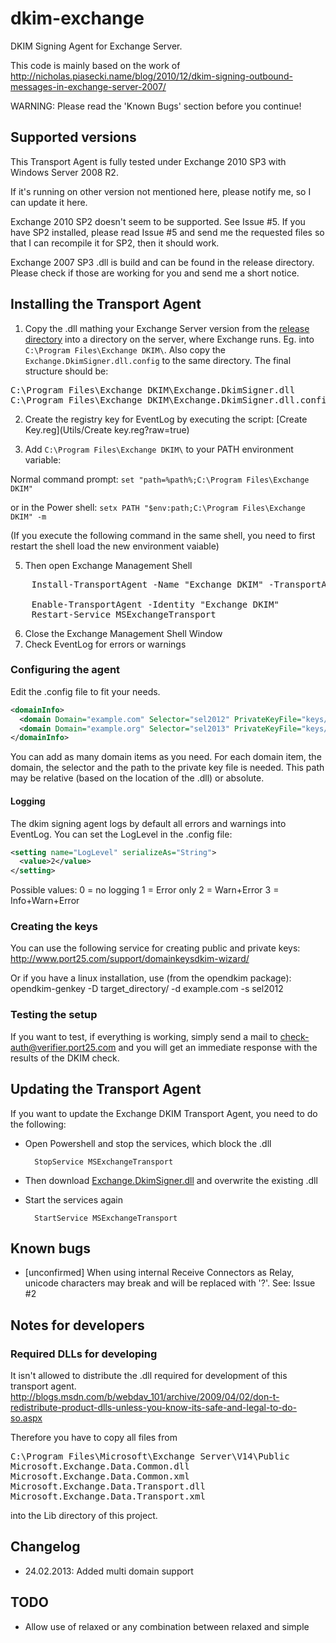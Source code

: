 dkim-exchange
=============

DKIM Signing Agent for Exchange Server.

This code is mainly based on the work of http://nicholas.piasecki.name/blog/2010/12/dkim-signing-outbound-messages-in-exchange-server-2007/

WARNING: Please read the 'Known Bugs' section before you continue!

## Supported versions

This Transport Agent is fully tested under Exchange 2010 SP3 with Windows Server 2008 R2.

If it's running on other version not mentioned here, please notify me, so I can update it here.

Exchange 2010 SP2 doesn't seem to be supported. See Issue #5. If you have SP2 installed, please read Issue #5 and send me the requested files so that I can recompile it for SP2, then it should work.

Exchange 2007 SP3 .dll is build and can be found in the release directory. Please check if those are working for you and send me a short notice.

## Installing the Transport Agent

1. Copy the .dll mathing your Exchange Server version from the [release directory](Release) into a directory on the server, where Exchange runs.
Eg. into `C:\Program Files\Exchange DKIM\`. Also copy the `Exchange.DkimSigner.dll.config` to the same directory. The final structure should be:
<pre>
C:\Program Files\Exchange DKIM\Exchange.DkimSigner.dll
C:\Program Files\Exchange DKIM\Exchange.DkimSigner.dll.config
</pre>

2. Create the registry key for EventLog by executing the script: [Create Key.reg](Utils/Create key.reg?raw=true)

4. Add `C:\Program Files\Exchange DKIM\` to your PATH environment variable:

 Normal command prompt: `set "path=%path%;C:\Program Files\Exchange DKIM"`
 
 or in the Power shell: `setx PATH "$env:path;C:\Program Files\Exchange DKIM" -m`

 (If you execute the following command in the same shell, you need to first restart the shell load the new environment vaiable)

5. Then open Exchange Management Shell
<pre>
	Install-TransportAgent -Name "Exchange DKIM" -TransportAgentFactory "Exchange.DkimSigner.DkimSigningRoutingAgentFactory" -AssemblyPath "C:\Program Files\Exchange DKIM\Exchange.DkimSigner.dll"
	 
	Enable-TransportAgent -Identity "Exchange DKIM"
	Restart-Service MSExchangeTransport
</pre>
6. Close the Exchange Management Shell Window
7. Check EventLog for errors or warnings

### Configuring the agent
Edit the .config file to fit your needs.

```xml
<domainInfo>
  <domain Domain="example.com" Selector="sel2012" PrivateKeyFile="keys/example.com.private"/>
  <domain Domain="example.org" Selector="sel2013" PrivateKeyFile="keys/example.org.private"/>
</domainInfo>
```

You can add as many domain items as you need. For each domain item, the domain, the selector and the path to the private key file is needed.
This path may be relative (based on the location of the .dll) or absolute.

#### Logging
The dkim signing agent logs by default all errors and warnings into EventLog.
You can set the LogLevel in the .config file:

```xml
<setting name="LogLevel" serializeAs="String">
  <value>2</value>
</setting> 
```

Possible values:
0 = no logging
1 = Error only
2 = Warn+Error
3 = Info+Warn+Error

### Creating the keys

You can use the following service for creating public and private keys:
http://www.port25.com/support/domainkeysdkim-wizard/

Or if you have a linux installation, use (from the opendkim package):
    opendkim-genkey -D target_directory/ -d example.com -s sel2012

### Testing the setup

If you want to test, if everything is working, simply send a mail to check-auth@verifier.port25.com and you will get an immediate response with the results of the DKIM check.

## Updating the Transport Agent

If you want to update the Exchange DKIM Transport Agent, you need to do the following:

* Open Powershell and stop the services, which block the .dll

        StopService MSExchangeTransport
       
* Then download [Exchange.DkimSigner.dll](Release/) and overwrite the existing .dll
* Start the services again

        StartService MSExchangeTransport

## Known bugs

* [unconfirmed] When using internal Receive Connectors as Relay, unicode characters may break and will be replaced with '?'. See: Issue #2

## Notes for developers

### Required DLLs for developing

It isn't allowed to distribute the .dll required for development of this transport agent.
http://blogs.msdn.com/b/webdav_101/archive/2009/04/02/don-t-redistribute-product-dlls-unless-you-know-its-safe-and-legal-to-do-so.aspx

Therefore you have to copy all files from 
<pre>
C:\Program Files\Microsoft\Exchange Server\V14\Public
Microsoft.Exchange.Data.Common.dll
Microsoft.Exchange.Data.Common.xml
Microsoft.Exchange.Data.Transport.dll
Microsoft.Exchange.Data.Transport.xml
</pre>
into the Lib directory of this project.

## Changelog

* 24.02.2013:
	Added multi domain support

## TODO

* Allow use of relaxed or any combination between relaxed and simple
